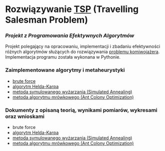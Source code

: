 # Rozwiązywanie [TSP](https://en.wikipedia.org/wiki/Travelling_salesman_problem) (Travelling Salesman Problem)
### _Projekt z Programowania Efektywnych Algorytmów_
Projekt polegający na opracowaniu, implementacji i zbadaniu efektywności różnych algorytmów służących do rozwiązywania [problemu komiwojażera](https://en.wikipedia.org/wiki/Travelling_salesman_problem). Implementacja programu została wykonana w Pythonie. 
### Zaimplementowane algorytmy i metaheurystyki
- [brute force](https://github.com/SzymonSergiusz/pea-projekt/blob/main/bruteforce/atsp-bruteforce.py)
- [algorytm Helda-Karpa](https://github.com/SzymonSergiusz/pea-projekt/blob/main/held-karp/held_karp.py)
- [metoda symulowanego wyżarzania (Simulated Annealing)](https://github.com/SzymonSergiusz/pea-projekt/blob/main/SimulatedAnnealing/SA.py)
- [metoda algorytmu mrówkowego (Ant Colony Optimization)](https://github.com/SzymonSergiusz/pea-projekt/blob/main/AntColony/ACO.py)

### Dokumenty z opisaną teorią, wynikami pomiarów, wykresami oraz wnioskami 
- brute force
- [algorytm Helda-Karpa](https://github.com/SzymonSergiusz/pea-projekt/blob/main/sprawozdania/held-karp.pdf)
- [metoda symulowanego wyżarzania (Simulated Annealing)](https://github.com/SzymonSergiusz/pea-projekt/blob/main/sprawozdania/SimulatedAnnealing.pdf)
- [metoda algorytmu mrówkowego (Ant Colony Optimization)](https://github.com/SzymonSergiusz/pea-projekt/blob/main/sprawozdania/ac-sprawozdanie.pdf)
